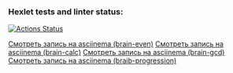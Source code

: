 ### Hexlet tests and linter status:
[![Actions Status](https://github.com/bolnitsa/python-project-49/actions/workflows/hexlet-check.yml/badge.svg)](https://github.com/bolnitsa/python-project-49/actions)

[Смотреть запись на asciinema (brain-even)](https://asciinema.org/a/9ZKVSCdXvjUqher7pcgnOHRZO)
[Cмотреть запись на asciinema (brain-calc)](https://asciinema.org/a/WbzhFeqx4daPIwtqPvzJ4kU8j)
[Cмотреть запись на asciinema (brain-gcd)](https://asciinema.org/a/9iPm6SFbwfzfPps02dPazVeBo)
[Смотреть запись на asciinema (braib-progression)](https://asciinema.org/a/S5wW0dDDqggTCJBuTmgm7wd01)
